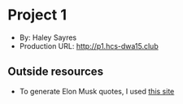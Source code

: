 # Project 1
+ By: Haley Sayres
+ Production URL: <http://p1.hcs-dwa15.club>

## Outside resources
+ To generate Elon Musk quotes, I used [this site](https://www.inc.com/larry-kim/50-innovation-amp;-success-quotes-from-spacex-founder-elon-musk.html)



